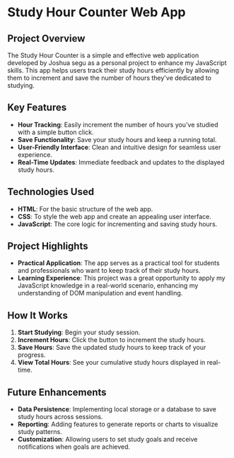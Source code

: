 # Study Hour Counter Web App

## Project Overview

The Study Hour Counter is a simple and effective web application developed by Joshua segu as a personal project to enhance my JavaScript skills. This app helps users track their study hours efficiently by allowing them to increment and save the number of hours they've dedicated to studying.

## Key Features

- **Hour Tracking**: Easily increment the number of hours you've studied with a simple button click.
- **Save Functionality**: Save your study hours and keep a running total.
- **User-Friendly Interface**: Clean and intuitive design for seamless user experience.
- **Real-Time Updates**: Immediate feedback and updates to the displayed study hours.

## Technologies Used

- **HTML**: For the basic structure of the web app.
- **CSS**: To style the web app and create an appealing user interface.
- **JavaScript**: The core logic for incrementing and saving study hours.

## Project Highlights

- **Practical Application**: The app serves as a practical tool for students and professionals who want to keep track of their study hours.
- **Learning Experience**: This project was a great opportunity to apply my JavaScript knowledge in a real-world scenario, enhancing my understanding of DOM manipulation and event handling.

## How It Works

1. **Start Studying**: Begin your study session.
2. **Increment Hours**: Click the button to increment the study hours.
3. **Save Hours**: Save the updated study hours to keep track of your progress.
4. **View Total Hours**: See your cumulative study hours displayed in real-time.

## Future Enhancements

- **Data Persistence**: Implementing local storage or a database to save study hours across sessions.
- **Reporting**: Adding features to generate reports or charts to visualize study patterns.
- **Customization**: Allowing users to set study goals and receive notifications when goals are achieved.

